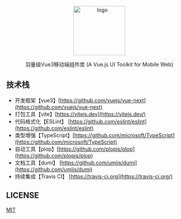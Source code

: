 <p align="center">
    <img alt="logo" src="https://ae05.alicdn.com/kf/H1c7fc89f8ebd4f1eb8477747d098762dK.png" width="140" height="133">
</p>
<p align="center">羽量级Vue3移动端组件库 (A Vue.js UI Toolkit for Mobile Web)</p>

## 技术栈
- 开发框架【vue3】[https://github.com/vuejs/vue-next](https://github.com/vuejs/vue-next)
- 打包工具【vite】[https://vitejs.dev](https://vitejs.dev/)
- 代码格式化【ESLint】 [https://github.com/eslint/eslint](https://github.com/eslint/eslint)
- 类型增强【TypeScript】[https://github.com/microsoft/TypeScript](https://github.com/microsoft/TypeScript)
- 自动工具【plop】[https://github.com/plopjs/plop](https://github.com/plopjs/plop)
- 文档工具【dumi】 [https://github.com/umijs/dumi](https://github.com/umijs/dumi)
- 持续集成【Travis CI】 [https://travis-ci.org](https://travis-ci.org/)


## LICENSE

[MIT](https://en.wikipedia.org/wiki/MIT_License)
